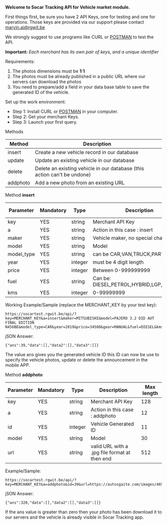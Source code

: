 **Welcome to Socar Tracking API for Vehicle market module.**

First things first, be sure you have 2 API Keys, one for testing and one for operations.
Those keys are provided via our support please contact marvin.ai@rgwit.be 

We strongly suggest to use programs like CURL or [POSTMAN](https://www.getpostman.com/) to test the API.

**Important:** *Each merchant has its own pair of keys, and a unique identifier*

Requirements: 

 1. The photos dimensions must be **1:1**
 2. The photos must be already published in a public URL where our servers can download the photos
 3. You need to prepare/add a field in your data base table to save the generated ID of the vehicle.

Set up the work environment:

 - Step 1: Install CURL or [POSTMAN](https://www.getpostman.com/) in your computer.
 - Step 2: Get your merchant Keys.
 - Step 3: Launch your first query.

Methods

|Method|Description  |
|--|--|
|insert|Create a new vehicle record in our database  |
|update|Update an existing vehicle in our database  |
|delete|Delete an existing vehicle in our database (this action can't be undone) |
|addphoto|Add a new photo from an existing URL  |

Method **insert**

    
|Parameter|Mandatory  |Type | Description|Max length
|--|--|--|--|--|
|key|YES  |string|Merchant API Key|128
|a|YES  |string|Action in this case : insert|12
|maker|YES  |string|Vehicle maker, no special characters|30
|model|YES  |string|Model|30
|model_type|YES|string|can be CAR,VAN,TRUCK,PARTS|10
|year|YES|integer|must be 4 digit length|4
|price|YES|integer|Between 0-999999999|11
|fuel|YES|string|Can be: DIESEL,PETROL,HYBRID,LGP,ELECTRIC|12
|kms|YES|integer|0-99999999|12

Working Example/Sample (replace the MERCHANT_KEY by your test key):

    https://socartest.rgwit.be/api/?key=MERCHANT_KEY&a=insert&maker=MITSUBISHI&model=PAJERO 3.2 DID AUT FINAL EDITION N456BE&model_type=CAR&year=2019&price=34500&gear=MANUAL&fuel=DIESEL&kms=3

jSON Answer: 

    {"ans":39,"data":[],"data2":[],"data3":[]}
The value ans gives you the generated vehicle ID this ID can now be use to specify the vehicle photos, update or delete the announcement in the mobile APP.

Method **addphoto**

|Parameter|Mandatory  |Type | Description|Max length
|--|--|--|--|--|
|key|YES  |string|Merchant API Key|128
|a|YES  |string|Action in this case : addphoto|12
|id|YES  |integer|Vehicle Generated ID|11
|model|YES  |string|Model|30
|url|YES|string|valid URL with a .jpg file format at then end|512

Example/Sample:

    https://socartest.rgwit.be/api/?key=MERCHANT_KEY&a=addphoto&id=39&url=https://autosgaite.com/images/465/3899_50.jpg

jSON Answer: 

    {"ans":320,"data":[],"data2":[],"data3":[]}
If the ans value is greater than zero then your photo has been download it to our servers and the vehicle is already visible in Socar Tracking app.
